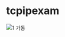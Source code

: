 # tcpipexam
![1 가동](https://user-images.githubusercontent.com/65655267/173796940-edf3c189-ec65-4091-94df-ee53c6e45efc.PNG)
